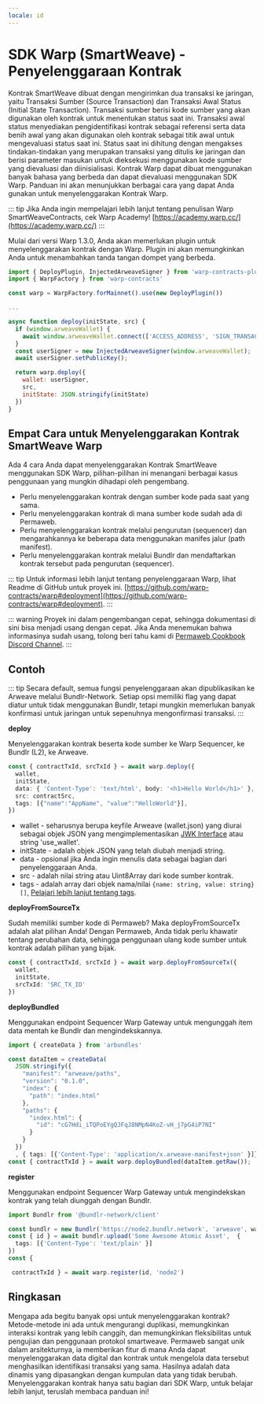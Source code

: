 ```yaml
---
locale: id
---
```


# SDK Warp (SmartWeave) - Penyelenggaraan Kontrak

Kontrak SmartWeave dibuat dengan mengirimkan dua transaksi ke jaringan, yaitu Transaksi Sumber (Source Transaction) dan Transaksi Awal Status (Initial State Transaction). Transaksi sumber berisi kode sumber yang akan digunakan oleh kontrak untuk menentukan status saat ini. Transaksi awal status menyediakan pengidentifikasi kontrak sebagai referensi serta data benih awal yang akan digunakan oleh kontrak sebagai titik awal untuk mengevaluasi status saat ini. Status saat ini dihitung dengan mengakses tindakan-tindakan yang merupakan transaksi yang ditulis ke jaringan dan berisi parameter masukan untuk dieksekusi menggunakan kode sumber yang dievaluasi dan diinisialisasi. Kontrak Warp dapat dibuat menggunakan banyak bahasa yang berbeda dan dapat dievaluasi menggunakan SDK Warp. Panduan ini akan menunjukkan berbagai cara yang dapat Anda gunakan untuk menyelenggarakan Kontrak Warp.

::: tip
Jika Anda ingin mempelajari lebih lanjut tentang penulisan Warp SmartWeaveContracts, cek Warp Academy! [https://academy.warp.cc/](https://academy.warp.cc/)
:::

Mulai dari versi Warp 1.3.0, Anda akan memerlukan plugin untuk menyelenggarakan kontrak dengan Warp. Plugin ini akan memungkinkan Anda untuk menambahkan tanda tangan dompet yang berbeda.

```js
import { DeployPlugin, InjectedArweaveSigner } from 'warp-contracts-plugin-deploy'
import { WarpFactory } from 'warp-contracts'

const warp = WarpFactory.forMainnet().use(new DeployPlugin())

...

async function deploy(initState, src) {
  if (window.arweaveWallet) {
    await window.arweaveWallet.connect(['ACCESS_ADDRESS', 'SIGN_TRANSACTION', 'ACCESS_PUBLIC_KEY', 'SIGNATURE']);
  }
  const userSigner = new InjectedArweaveSigner(window.arweaveWallet);
  await userSigner.setPublicKey();

  return warp.deploy({
    wallet: userSigner,
    src,
    initState: JSON.stringify(initState)
  })
}
```


## Empat Cara untuk Menyelenggarakan Kontrak SmartWeave Warp

Ada 4 cara Anda dapat menyelenggarakan Kontrak SmartWeave menggunakan SDK Warp, pilihan-pilihan ini menangani berbagai kasus penggunaan yang mungkin dihadapi oleh pengembang.

* Perlu menyelenggarakan kontrak dengan sumber kode pada saat yang sama.
* Perlu menyelenggarakan kontrak di mana sumber kode sudah ada di Permaweb.
* Perlu menyelenggarakan kontrak melalui pengurutan (sequencer) dan mengarahkannya ke beberapa data menggunakan manifes jalur (path manifest).
* Perlu menyelenggarakan kontrak melalui Bundlr dan mendaftarkan kontrak tersebut pada pengurutan (sequencer).

::: tip
Untuk informasi lebih lanjut tentang penyelenggaraan Warp, lihat Readme di GitHub untuk proyek ini. [https://github.com/warp-contracts/warp#deployment](https://github.com/warp-contracts/warp#deployment).
:::

::: warning
Proyek ini dalam pengembangan cepat, sehingga dokumentasi di sini bisa menjadi usang dengan cepat. Jika Anda menemukan bahwa informasinya sudah usang, tolong beri tahu kami di [Permaweb Cookbook Discord Channel](https://discord.gg/Y3DJuFb3qE).
:::

## Contoh

::: tip
Secara default, semua fungsi penyelenggaraan akan dipublikasikan ke Arweave melalui Bundlr-Network. Setiap opsi memiliki flag yang dapat diatur untuk tidak menggunakan Bundlr, tetapi mungkin memerlukan banyak konfirmasi untuk jaringan untuk sepenuhnya mengonfirmasi transaksi.
:::

**deploy**

Menyelenggarakan kontrak beserta kode sumber ke Warp Sequencer, ke Bundlr (L2), ke Arweave.

```ts
const { contractTxId, srcTxId } = await warp.deploy({
  wallet,
  initState,
  data: { 'Content-Type': 'text/html', body: '<h1>Hello World</h1>' },
  src: contractSrc,
  tags: [{"name":"AppName", "value":"HelloWorld"}],
})
```

* wallet - seharusnya berupa keyfile Arweave (wallet.json) yang diurai sebagai objek JSON yang mengimplementasikan [JWK Interface](https://rfc-editor.org/rfc/rfc7517) atau string 'use_wallet'.
* initState - adalah objek JSON yang telah diubah menjadi string.
* data - opsional jika Anda ingin menulis data sebagai bagian dari penyelenggaraan Anda.
* src - adalah nilai string atau Uint8Array dari kode sumber kontrak.
* tags - adalah array dari objek nama/nilai `{name: string, value: string}[]`, [Pelajari lebih lanjut tentang tags](../../../concepts/tags.md).

**deployFromSourceTx**

Sudah memiliki sumber kode di Permaweb? Maka deployFromSourceTx adalah alat pilihan Anda! Dengan Permaweb, Anda tidak perlu khawatir tentang perubahan data, sehingga penggunaan ulang kode sumber untuk kontrak adalah pilihan yang bijak.

```ts
const { contractTxId, srcTxId } = await warp.deployFromSourceTx({
  wallet,
  initState,
  srcTxId: 'SRC_TX_ID'
})
```

**deployBundled**

Menggunakan endpoint Sequencer Warp Gateway untuk mengunggah item data mentah ke Bundlr dan mengindekskannya.

```ts
import { createData } from 'arbundles'

const dataItem = createData(
  JSON.stringify({
    "manifest": "arweave/paths",
    "version": "0.1.0",
    "index": {
      "path": "index.html"
    },
    "paths": {
      "index.html": {
        "id": "cG7Hdi_iTQPoEYgQJFqJ8NMpN4KoZ-vH_j7pG4iP7NI"
      }
    }
  })
  , { tags: [{'Content-Type': 'application/x.arweave-manifest+json' }]})
const { contractTxId } = await warp.deployBundled(dataItem.getRaw());
```


**register**

Menggunakan endpoint Sequencer Warp Gateway untuk mengindekskan kontrak yang telah diunggah dengan Bundlr.

```ts
import Bundlr from '@bundlr-network/client'

const bundlr = new Bundlr('https://node2.bundlr.network', 'arweave', wallet)
const { id } = await bundlr.upload('Some Awesome Atomic Asset',  { 
  tags: [{'Content-Type': 'text/plain' }]
})
const {

 contractTxId } = await warp.register(id, 'node2') 
```

## Ringkasan

Mengapa ada begitu banyak opsi untuk menyelenggarakan kontrak? Metode-metode ini ada untuk mengurangi duplikasi, memungkinkan interaksi kontrak yang lebih canggih, dan memungkinkan fleksibilitas untuk pengujian dan penggunaan protokol smartweave. Permaweb sangat unik dalam arsitekturnya, ia memberikan fitur di mana Anda dapat menyelenggarakan data digital dan kontrak untuk mengelola data tersebut menghasilkan identifikasi transaksi yang sama. Hasilnya adalah data dinamis yang dipasangkan dengan kumpulan data yang tidak berubah. Menyelenggarakan kontrak hanya satu bagian dari SDK Warp, untuk belajar lebih lanjut, teruslah membaca panduan ini!